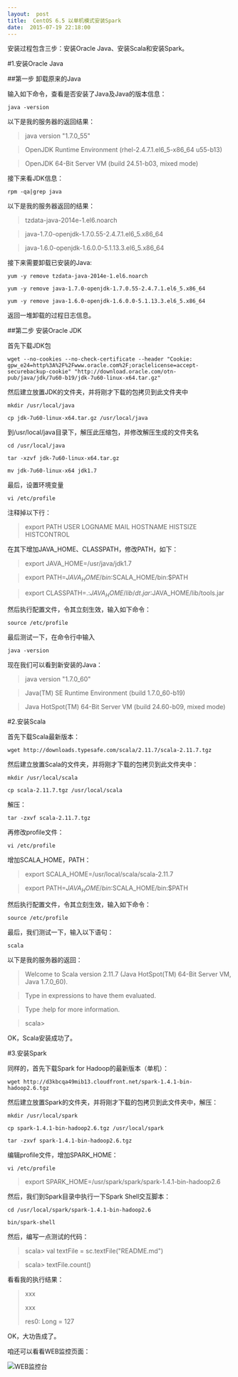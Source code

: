 ```yaml
---
layout:  post
title:  CentOS 6.5 以单机模式安装Spark
date:  2015-07-19 22:18:00
---
```


安装过程包含三步：安装Oracle Java、安装Scala和安装Spark。

#1.安装Oracle Java

##第一步 卸载原来的Java

输入如下命令，查看是否安装了Java及Java的版本信息：

`java -version` 

以下是我的服务器的返回结果：

> java version "1.7.0_55"

>  OpenJDK Runtime Environment (rhel-2.4.7.1.el6_5-x86_64 u55-b13)

> OpenJDK 64-Bit Server VM (build 24.51-b03, mixed mode)

接下来看JDK信息：

`rpm -qa|grep java`

以下是我的服务器返回的结果：

> tzdata-java-2014e-1.el6.noarch

> java-1.7.0-openjdk-1.7.0.55-2.4.7.1.el6_5.x86_64

> java-1.6.0-openjdk-1.6.0.0-5.1.13.3.el6_5.x86_64

接下来需要卸载已安装的Java:

`yum -y remove tzdata-java-2014e-1.el6.noarch`

`yum -y remove java-1.7.0-openjdk-1.7.0.55-2.4.7.1.el6_5.x86_64`

`yum -y remove java-1.6.0-openjdk-1.6.0.0-5.1.13.3.el6_5.x86_64`

返回一堆卸载的过程日志信息。

##第二步 安装Oracle JDK

首先下载JDK包

`wget --no-cookies --no-check-certificate --header "Cookie: gpw_e24=http%3A%2F%2Fwww.oracle.com%2F;oraclelicense=accept-securebackup-cookie" "http://download.oracle.com/otn-pub/java/jdk/7u60-b19/jdk-7u60-linux-x64.tar.gz"`

然后建立放置JDK的文件夹，并将刚才下载的包拷贝到此文件夹中

`mkdir /usr/local/java`

`cp jdk-7u60-linux-x64.tar.gz /usr/local/java`

到/usr/local/java目录下，解压此压缩包，并修改解压生成的文件夹名

`cd /usr/local/java`

`tar -xzvf jdk-7u60-linux-x64.tar.gz`

`mv jdk-7u60-linux-x64 jdk1.7`

最后，设置环境变量

`vi /etc/profile`

注释掉以下行：

> export PATH USER LOGNAME MAIL HOSTNAME HISTSIZE HISTCONTROL

在其下增加JAVA_HOME、CLASSPATH，修改PATH，如下：

> export JAVA_HOME=/usr/java/jdk1.7

> export PATH=$JAVA_HOME/bin:$SCALA_HOME/bin:$PATH

> export CLASSPATH=.:$JAVA_HOME/lib/dt.jar:$JAVA_HOME/lib/tools.jar

然后执行配置文件，令其立刻生效，输入如下命令： 

`source /etc/profile`

最后测试一下，在命令行中输入

`java -version` 

现在我们可以看到新安装的Java：

>java version "1.7.0_60"

>Java(TM) SE Runtime Environment (build 1.7.0_60-b19)

>Java HotSpot(TM) 64-Bit Server VM (build 24.60-b09, mixed mode)

#2.安装Scala

首先下载Scala最新版本：

`wget http://downloads.typesafe.com/scala/2.11.7/scala-2.11.7.tgz`

然后建立放置Scala的文件夹，并将刚才下载的包拷贝到此文件夹中：

`mkdir /usr/local/scala`

`cp scala-2.11.7.tgz /usr/local/scala`

解压：

`tar -zxvf scala-2.11.7.tgz`

再修改profile文件：

`vi /etc/profile`

增加SCALA_HOME，PATH：

> export SCALA_HOME=/usr/local/scala/scala-2.11.7

> export PATH=$JAVA_HOME/bin:$SCALA_HOME/bin:$PATH

然后执行配置文件，令其立刻生效，输入如下命令： 

`source /etc/profile`

最后，我们测试一下，输入以下语句：

`scala`

以下是我的服务器的返回：

> Welcome to Scala version 2.11.7 (Java HotSpot(TM) 64-Bit Server VM, Java 1.7.0_60).

> Type in expressions to have them evaluated.

> Type :help for more information.

> scala> 

OK，Scala安装成功了。

#3.安装Spark

同样的，首先下载Spark for Hadoop的最新版本（单机）：

`wget http://d3kbcqa49mib13.cloudfront.net/spark-1.4.1-bin-hadoop2.6.tgz`

然后建立放置Spark的文件夹，并将刚才下载的包拷贝到此文件夹中，解压：

`mkdir /usr/local/spark`

`cp spark-1.4.1-bin-hadoop2.6.tgz /usr/local/spark`

`tar -zxvf spark-1.4.1-bin-hadoop2.6.tgz`

编辑profile文件，增加SPARK_HOME：

`vi /etc/profile`

> export SPARK_HOME=/usr/spark/spark/spark-1.4.1-bin-hadoop2.6

然后，我们到Spark目录中执行一下Spark Shell交互脚本：

`cd /usr/local/spark/spark-1.4.1-bin-hadoop2.6`

`bin/spark-shell`

然后，编写一点测试的代码：

> scala> val textFile = sc.textFile("README.md")

> scala> textFile.count()

看看我的执行结果：

> xxx
>
> xxx
> 
> res0: Long = 127

OK，大功告成了。

咱还可以看看WEB监控页面：

![WEB监控台](/images/2015-07-20_22-32-12)